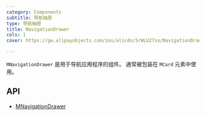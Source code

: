 ```yaml
---
category: Components
subtitle: 导航抽屉
type: 导航抽屉
title: NavigationDrawer
cols: 1
cover: https://gw.alipayobjects.com/zos/alicdn/5rWLU27so/NavigationDrawer.svg

---
```


`MNavigationDrawer` 是用于导航应用程序的组件。 通常被包装在 `MCard` 元素中使用。

## API

- [MNavigationDrawer](/docs/api/MNavigationDrawer)
